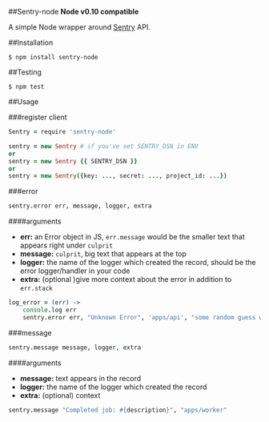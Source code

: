 ##Sentry-node
**Node v0.10 compatible**

A simple Node wrapper around [Sentry](http://getsentry.com/) API.


##Installation
```
$ npm install sentry-node
```

##Testing
```
$ npm test
```


##Usage

###register client

```coffeescript
Sentry = require 'sentry-node'

sentry = new Sentry # if you've set SENTRY_DSN in ENV
or
sentry = new Sentry {{ SENTRY_DSN }}
or
sentry = new Sentry({key: ..., secret: ..., project_id: ...})
```

###error
```coffeescript
sentry.error err, message, logger, extra
```

####arguments

* **err:** an Error object in JS, `err.message` would be the smaller text that appears right under `culprit`
* **message:** `culprit`, big text that appears at the top
* **logger:** the name of the logger which created the record, should be the error logger/handler in your code
* **extra:** (optional )give more context about the error in addition to `err.stack`

```coffeescript
log_error = (err) ->
	console.log err
	sentry.error err, "Unknown Error", 'apps/api', "some random guess why this would happen..."
```


###message
```coffeescript
sentry.message message, logger, extra
```

####arguments

* **message:** text appears in the record
* **logger:** the name of the logger which created the record
* **extra:** (optional) context

```coffeescript
sentry.message "Completed job: #{description}", "apps/worker"
```